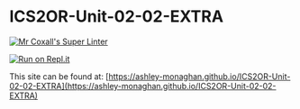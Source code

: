 # ICS2OR-Unit-02-02-EXTRA

[![Mr Coxall's Super Linter](https://github.com/ashley-monaghan/ICS2OR-Unit-02-02-EXTRA/workflows/Mr%20Coxall's%20Super%20Linter/badge.svg)](https://github.com/ashley-monaghan/ICS2OR-Unit-02-02-EXTRA/actions/)

[![Run on Repl.it](https://repl.it/badge/github/ashley-monaghan/ICS2OR-Unit-02-02-EXTRA)](https://repl.it/github/ashley-monaghan/ICS2OR-Unit-02-02-EXTRA)

This site can be found at: [https://ashley-monaghan.github.io/ICS2OR-Unit-02-02-EXTRA](https://ashley-monaghan.github.io/ICS2OR-Unit-02-02-EXTRA)
